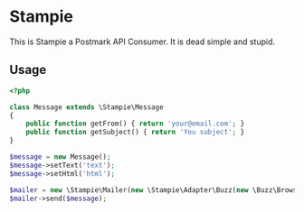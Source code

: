 # Stampie 

This is Stampie a Postmark API Consumer. It is dead simple and stupid.

## Usage

``` php
<?php

class Message extends \Stampie\Message
{
	public function getFrom() { return 'your@email.com'; }
	public function getSubject() { return 'You subject'; }
}

$message = new Message();
$message->setText('text');
$message->setHtml('html');

$mailer = new \Stampie\Mailer(new \Stampie\Adapter\Buzz(new \Buzz\Browser()));
$mailer->send($message);
```
